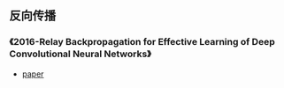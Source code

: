 ## 反向传播

### 《2016-Relay Backpropagation for Effective Learning of Deep Convolutional Neural Networks》
* [paper](paper/2016-Relay%20Backpropagation%20for%20Effective%20Learning%20of%20Deep%20Convolutional%20Neural%20Networks.pdf)